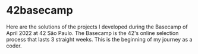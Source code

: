 # 42basecamp

Here are the solutions of the projects I developed during the Basecamp of April 2022 at 42 São Paulo. The Basecamp is the 42's online selection process that lasts 3 straight weeks. This is the beginning of my journey as a coder.
